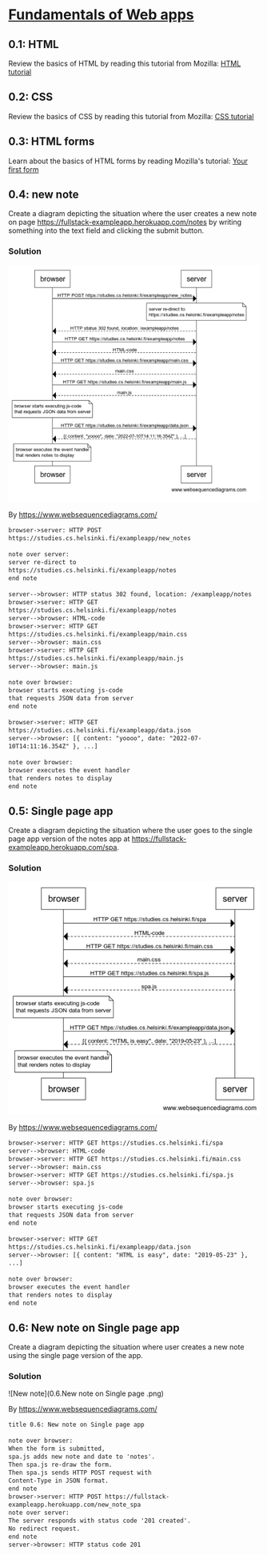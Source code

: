# [Fundamentals of Web apps](https://fullstackopen.com/en/part0/fundamentals_of_web_apps)

## 0.1: HTML

Review the basics of HTML by reading this tutorial from Mozilla: [HTML tutorial](https://developer.mozilla.org/en-US/docs/Learn/Getting_started_with_the_web/HTML_basics)

## 0.2: CSS

Review the basics of CSS by reading this tutorial from Mozilla: [CSS tutorial](https://developer.mozilla.org/en-US/docs/Learn/Getting_started_with_the_web/CSS_basics)

## 0.3: HTML forms

Learn about the basics of HTML forms by reading Mozilla's tutorial: [Your first form](https://developer.mozilla.org/en-US/docs/Learn/Forms/Your_first_form)

## 0.4: new note

Create a diagram depicting the situation where the user creates a new note on page https://fullstack-exampleapp.herokuapp.com/notes by writing something into the text field and clicking the submit button.

### Solution

![New note](0.4.new_note.png)

By https://www.websequencediagrams.com/


```
browser->server: HTTP POST https://studies.cs.helsinki.fi/exampleapp/new_notes

note over server:
server re-direct to 
https://studies.cs.helsinki.fi/exampleapp/notes
end note

server-->browser: HTTP status 302 found, location: /exampleapp/notes
browser->server: HTTP GET https://studies.cs.helsinki.fi/exampleapp/notes
server-->browser: HTML-code
browser->server: HTTP GET https://studies.cs.helsinki.fi/exampleapp/main.css
server-->browser: main.css
browser->server: HTTP GET https://studies.cs.helsinki.fi/exampleapp/main.js
server-->browser: main.js

note over browser:
browser starts executing js-code
that requests JSON data from server
end note

browser->server: HTTP GET https://studies.cs.helsinki.fi/exampleapp/data.json
server-->browser: [{ content: "yoooo", date: "2022-07-10T14:11:16.354Z" }, ...]

note over browser:
browser executes the event handler
that renders notes to display
end note
```


## 0.5: Single page app

Create a diagram depicting the situation where the user goes to the single page app version of the notes app at https://fullstack-exampleapp.herokuapp.com/spa.

### Solution

![New note](0.5.spa.png)

By https://www.websequencediagrams.com/


```
browser->server: HTTP GET https://studies.cs.helsinki.fi/spa
server-->browser: HTML-code
browser->server: HTTP GET https://studies.cs.helsinki.fi/main.css
server-->browser: main.css
browser->server: HTTP GET https://studies.cs.helsinki.fi/spa.js
server-->browser: spa.js

note over browser:
browser starts executing js-code
that requests JSON data from server
end note

browser->server: HTTP GET https://studies.cs.helsinki.fi/exampleapp/data.json
server-->browser: [{ content: "HTML is easy", date: "2019-05-23" }, ...]

note over browser:
browser executes the event handler
that renders notes to display
end note
```




## 0.6: New note on Single page app

Create a diagram depicting the situation where user creates a new note using the single page version of the app.

### Solution

![New note](0.6.New note on Single page .png)

By https://www.websequencediagrams.com/


```
title 0.6: New note on Single page app

note over browser:
When the form is submitted,
spa.js adds new note and date to 'notes'.
Then spa.js re-draw the form.
Then spa.js sends HTTP POST request with 
Content-Type in JSON format.
end note
browser->server: HTTP POST https://fullstack-exampleapp.herokuapp.com/new_note_spa
note over server:
The server responds with status code '201 created'.
No redirect request.
end note
server->browser: HTTP status code 201
```

